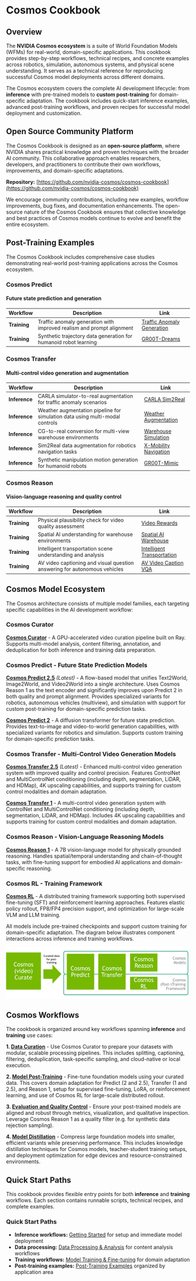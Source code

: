 # Cosmos Cookbook

## Overview

The **NVIDIA Cosmos ecosystem** is a suite of World Foundation Models (WFMs) for real-world, domain-specific applications. This cookbook provides step-by-step workflows, technical recipes, and concrete examples across robotics, simulation, autonomous systems, and physical scene understanding. It serves as a technical reference for reproducing successful Cosmos model deployments across different domains.

The Cosmos ecosystem covers the complete AI development lifecycle: from **inference** with pre-trained models to **custom post-training** for domain-specific adaptation. The cookbook includes quick-start inference examples, advanced post-training workflows, and proven recipes for successful model deployment and customization.

## Open Source Community Platform

The Cosmos Cookbook is designed as an **open-source platform**, where NVIDIA shares practical knowledge and proven techniques with the broader AI community. This collaborative approach enables researchers, developers, and practitioners to contribute their own workflows, improvements, and domain-specific adaptations.

**Repository:** [https://github.com/nvidia-cosmos/cosmos-cookbook](https://github.com/nvidia-cosmos/cosmos-cookbook)

We encourage community contributions, including new examples, workflow improvements, bug fixes, and documentation enhancements. The open-source nature of the Cosmos Cookbook ensures that collective knowledge and best practices of Cosmos models continue to evolve and benefit the entire ecosystem.

## Post-Training Examples

The Cosmos Cookbook includes comprehensive case studies demonstrating real-world post-training applications across the Cosmos ecosystem.

### **Cosmos Predict**

#### Future state prediction and generation

| **Workflow** | **Description** | **Link** |
|--------------|-----------------|----------|
| **Training** | Traffic anomaly generation with improved realism and prompt alignment | [Traffic Anomaly Generation](recipes/post_training/predict2/its-accident/post_training.md) |
| **Training** | Synthetic trajectory data generation for humanoid robot learning | [GR00T-Dreams](recipes/post_training/predict2/gr00t-dreams/post-training.md) |

### **Cosmos Transfer**

#### Multi-control video generation and augmentation

| **Workflow** | **Description** | **Link** |
|--------------|-----------------|----------|
| **Inference** | CARLA simulator-to-real augmentation for traffic anomaly scenarios | [CARLA Sim2Real](recipes/inference/transfer2_5/inference-carla-sdg-augmentation/inference.md) |
| **Inference** | Weather augmentation pipeline for simulation data using multi-modal controls | [Weather Augmentation](recipes/inference/transfer1/inference-its-weather-augmentation/inference.md) |
| **Inference** | CG-to-real conversion for multi-view warehouse environments | [Warehouse Simulation](recipes/inference/transfer1/inference-warehouse-mv/inference.md) |
| **Inference** | Sim2Real data augmentation for robotics navigation tasks | [X-Mobility Navigation](recipes/inference/transfer1/inference-x-mobility/inference.md) |
| **Inference** | Synthetic manipulation motion generation for humanoid robots | [GR00T-Mimic](recipes/inference/transfer1/gr00t-mimic/inference.md) |

### **Cosmos Reason**

#### Vision-language reasoning and quality control

| **Workflow** | **Description** | **Link** |
|--------------|-----------------|----------|
| **Training** | Physical plausibility check for video quality assessment | [Video Rewards](recipes/post_training/reason1/physical-plausibility-check/post_training.md) |
| **Training** | Spatial AI understanding for warehouse environments | [Spatial AI Warehouse](recipes/post_training/reason1/spatial-ai-warehouse/post_training.md) |
| **Training** | Intelligent transportation scene understanding and analysis | [Intelligent Transportation](recipes/post_training/reason1/intelligent-transportation/post_training.md) |
| **Training** | AV video captioning and visual question answering for autonomous vehicles | [AV Video Caption VQA](recipes/post_training/reason1/av_video_caption_vqa/post_training.md) |

## Cosmos Model Ecosystem

The Cosmos architecture consists of multiple model families, each targeting specific capabilities in the AI development workflow:

### **Cosmos Curator**

**[Cosmos Curator](https://github.com/nvidia-cosmos/cosmos-curate)** - A GPU-accelerated video curation pipeline built on Ray. Supports multi-model analysis, content filtering, annotation, and deduplication for both inference and training data preparation.

### **Cosmos Predict** - Future State Prediction Models

**[Cosmos Predict 2.5](https://github.com/nvidia-cosmos/cosmos-predict2.5)** *(Latest)* - A flow-based model that unifies Text2World, Image2World, and Video2World into a single architecture. Uses Cosmos Reason 1 as the text encoder and significantly improves upon Predict 2 in both quality and prompt alignment. Provides specialized variants for robotics, autonomous vehicles (multiview), and simulation with support for custom post-training for domain-specific prediction tasks.

**[Cosmos Predict 2](https://github.com/nvidia-cosmos/cosmos-predict2)** - A diffusion transformer for future state prediction. Provides text-to-image and video-to-world generation capabilities, with specialized variants for robotics and simulation. Supports custom training for domain-specific prediction tasks.

### **Cosmos Transfer** - Multi-Control Video Generation Models

**[Cosmos Transfer 2.5](https://github.com/nvidia-cosmos/cosmos-transfer2.5)** *(Latest)* - Enhanced multi-control video generation system with improved quality and control precision. Features ControlNet and MultiControlNet conditioning (including depth, segmentation, LiDAR, and HDMap), 4K upscaling capabilities, and supports training for custom control modalities and domain adaptation.

**[Cosmos Transfer 1](https://github.com/nvidia-cosmos/cosmos-transfer1)** - A multi-control video generation system with ControlNet and MultiControlNet conditioning (including depth, segmentation, LiDAR, and HDMap). Includes 4K upscaling capabilities and supports training for custom control modalities and domain adaptation.

### **Cosmos Reason** - Vision-Language Reasoning Models

**[Cosmos Reason 1](https://github.com/nvidia-cosmos/cosmos-reason1)** - A 7B vision-language model for physically grounded reasoning. Handles spatial/temporal understanding and chain-of-thought tasks, with fine-tuning support for embodied AI applications and domain-specific reasoning.

### **Cosmos RL** - Training Framework

**[Cosmos RL](https://github.com/nvidia-cosmos/cosmos-rl)** - A distributed training framework supporting both supervised fine-tuning (SFT) and reinforcement learning approaches. Features elastic policy rollout, FP8/FP4 precision support, and optimization for large-scale VLM and LLM training.

All models include pre-trained checkpoints and support custom training for domain-specific adaptation. The diagram below illustrates component interactions across inference and training workflows.

![Cosmos Overview](assets/images/cosmos_overview.png)

## Cosmos Workflows

The cookbook is organized around key workflows spanning **inference** and **training** use cases:

**1. [Data Curation](core_concepts/data_curation/overview.md)** - Use Cosmos Curator to prepare your datasets with modular, scalable processing pipelines. This includes splitting, captioning, filtering, deduplication, task-specific sampling, and cloud-native or local execution.

**2. [Model Post-Training](core_concepts/post_training/overview.md)** - Fine-tune foundation models using your curated data. This covers domain adaptation for Predict (2 and 2.5), Transfer (1 and 2.5), and Reason 1, setup for supervised fine-tuning, LoRA, or reinforcement learning, and use of Cosmos RL for large-scale distributed rollout.

**3. [Evaluation and Quality Control](core_concepts/evaluation/overview.md)** - Ensure your post-trained models are aligned and robust through metrics, visualization, and qualitative inspection. Leverage Cosmos Reason 1 as a quality filter (e.g. for synthetic data rejection sampling).

**4. [Model Distillation](core_concepts/distillation/overview.md)** - Compress large foundation models into smaller, efficient variants while preserving performance. This includes knowledge distillation techniques for Cosmos models, teacher-student training setups, and deployment optimization for edge devices and resource-constrained environments.

## Quick Start Paths

This cookbook provides flexible entry points for both **inference** and **training** workflows. Each section contains runnable scripts, technical recipes, and complete examples.

### **Quick Start Paths**

- **Inference workflows:** [Getting Started](get_started.md) for setup and immediate model deployment
- **Data processing:** [Data Processing & Analysis](core_concepts/data_curation/overview.md) for content analysis workflows
- **Training workflows:** [Model Training & Fine-tuning](core_concepts/post_training/overview.md) for domain adaptation
- **Post-training examples:** [Post-Training Examples](#post-training-examples) organized by application area

